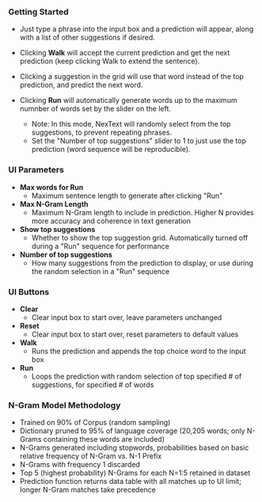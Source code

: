 ### Getting Started

* Just type a phrase into the input box and a prediction will appear, along with a list of other suggestions if desired.

* Clicking **Walk** will accept the current prediction and get the next prediction (keep clicking Walk to extend the sentence).
* Clicking a suggestion in the grid will use that word instead of the top prediction, and predict the next word.
* Clicking **Run** will automatically generate words up to the maximum numnber of words set by the slider on the left.
    + Note: In this mode, NexText will randomly select from the top suggestions, to prevent repeating phrases.
    + Set the "Number of top suggestions" slider to 1 to just use the top prediction (word sequence will be reproducible).

### UI Parameters

* **Max words for Run**
    + Maximum sentence length to generate after clicking "Run"
* **Max N-Gram Length**
    + Maximum N-Gram length to include in prediction.  Higher N provides more accuracy and coherence in text generation
* **Show top suggestions**
    + Whether to show the top suggestion grid.  Automatically turned off during a "Run" sequence for performance
* **Number of top suggestions**
    + How many suggestions from the prediction to display, or use during the random selection in a "Run" sequence

### UI Buttons

* **Clear**
    + Clear input box to start over, leave parameters unchanged
* **Reset**
    + Clear input box to start over, reset parameters to default values
* **Walk**
    + Runs the prediction and appends the top choice word to the input box
* **Run**
    + Loops the prediction with random selection of top specified # of suggestions, for specified # of words

### N-Gram Model Methodology

* Trained on 90% of Corpus (random sampling)
* Dictionary pruned to 95% of language coverage (20,205 words; only N-Grams containing these words are included)
* N-Grams generated including stopwords, probabilities based on basic relative frequency of N-Gram vs. N-1 Prefix
* N-Grams with frequency 1 discarded
* Top 5 (highest probability) N-Grams for each N=1:5 retained in dataset
* Prediction function returns data table with all matches up to UI limit; longer N-Gram matches take precedence
